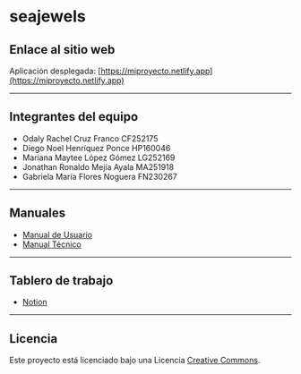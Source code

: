 # seajewels
## Enlace al sitio web 

Aplicación desplegada: [https://miproyecto.netlify.app](https://miproyecto.netlify.app)

---

## Integrantes del equipo

- Odaly Rachel Cruz Franco CF252175
- Diego Noel Henríquez Ponce HP160046
- Mariana Maytee López Gómez LG252169
- Jonathan Ronaldo Mejía Ayala MA251918
- Gabriela María Flores Noguera FN230267

---

## Manuales

- [Manual de Usuario](URL_DEL_MANUAL_USUARIO)
- [Manual Técnico](URL_DEL_MANUAL_TECNICO)

---

## Tablero de trabajo

- [Notion](https://nice-country-402.notion.site/1fed6ae09ac18077989ff96694472fd7?v=1fed6ae09ac18106bbce000c1ce7a720)

---

## Licencia

Este proyecto está licenciado bajo una Licencia [Creative Commons](https://creativecommons.org/licenses/).
